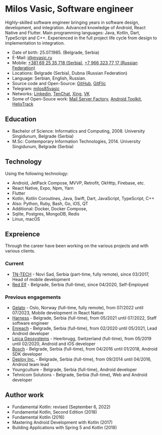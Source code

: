 # Milos Vasic, Software engineer

Highly-skilled software engineer bringing years in software design, development, and
integration. Advanced knowledge of Android, React Native and Flutter. 
Main programming languages: Java, Kotlin, Dart, TypeScript and C++. 
Experienced in the full project life cycle from design to implementation to integration. 

- Date of birth: 25.07.1985. (Belgrade, Serbia)
- E-Mail: [i@mvasic.ru](mailto:i@mvasic.ru)
- Mobile: [+381 69 25 35 718 (Serbia)](tel:+381692535718), [+7 966 323 77 17 (Russian Federation)](tel:+79663237717)
- Locations: Belgrade (Serbia), Dubna (Russian Federation)
- Language: Serbian, English, Russian.
- Source code and Open-Source: [GitHub](https://github.com/milos85vasic), [GitFlic](https://gitflic.ru/user/milosvasic)
- Telegram: [milos85vasic](https://t.me/milos85vasic)
- Networks: [Linkedin](https://www.linkedin.com/in/милош-васић-53778682/), [TenChat](https://tenchat.ru/milosvasic), [Xing](https://www.xing.com/profile/Milos_Vasic4/cv), [VK](https://vk.com/milos.vasic)
- Some of Open-Souce work: [Mail Server Factory](https://github.com/Server-Factory/Mail-Server-Factory), [Android Toolkit](https://github.com/red-elf/Android-Toolkit), [HelixTrack](https://github.com/Helix-Track/Core)

## Education

- Bachelor of Science: Informatics and Computing, 2008. University Singidunum, Belgrade (Serbia)
- M.Sc: Contemporary Information Technologies, 2014. University Singidunum, Belgrade (Serbia)

## Technology

Using the following technology:

- Android, JetPack Compose, MVVP, Retrofit, OkHttp, Firebase, etc.
- React Native, Expo, Npm, Yarn
- Flutter
- Kotlin, Kotlin Coroutines, Java, Swift, Dart, JavaScript, TypeScript, C++
- Also: Python, Ruby, Bash, Go, iOS, QT
- Additional: Docker, Docker Compose, 
- Sqlite, Postgres, MongoDB, Redis
- Linux, macOS

## Expreience

Through the career have been working on the various projects and with various clients.

### Current

- [TN-TECH](http://www.tn-tech.co.rs/) - Novi Sad, Serbia (part-time, fully remote), since 03/2017, Head of mobile development
- [Red Elf](https://github.com/red-elf) - Belgrade, Serbia (full-time), since 04/2020, Self-Employed

### Previous engagements

- [Gelato](https://www.optimalprint.com/) - Oslo, Norway (full-time, fully remote), from 07/2022 until 07/2023, Mobile development in React Native
- [Harness](http://harness.io/) - Belgrade, Serbia (full-time), from 05/2021 until 07/2022, Staff software engineer
- [Enreach](http://enreach.com/) - Belgrade, Serbia (full-time), from 02/2020 until 05/2021, Lead Android developer
- [Leica Geosystems](https://leica-geosystems.com/) - Heerbrugg, Switzerland (full-time), from 05/2019 until 02/2020, Android and iOS developer
- [Bosch](https://www.bosch.rs/) - Belgrade, Serbia (full-time), from 04/2016 until 01/2018, Android SDK developer
- [Deploy Inc.](https://www.deployinc.com/) - Belgrade, Serbia (full-time), from 09/2014 until 04/2016, Android team lead
- Youngculture - Belgrade, Serbia (full-time), Android developer
- Tehnicom Solutions - Belgrade, Serbia (full-time), Web and Android developer

## Author work

- Fundamental Kotlin: revised (September 6, 2022)
- Fundamental Kotlin, Second Edition (2018)
- Fundamental Kotlin (2016)
- Mastering Android Development with Kotlin (2017)
- Building Applications with Spring 5 and Kotlin (2018)